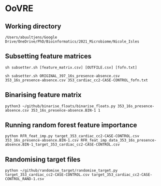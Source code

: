 # OoVRE

## Working directory
    /Users/abuultjens/Google Drive/OneDrive/PhD/Bioinformatics/2021_Microbiome/Nicole_Isles

## Subsetting feature matrices

    sh subsetter.sh [feature_matrix.csv] [OUTFILE.csv] [fofn.txt]
    
    sh subsetter.sh ORIGINAL_397_16s_presence-absence.csv 353_16s_presence-absence.csv 353_cardiac_cc2-CASE-CONTROL_fofn.txt
    
## Binarising feature matrix
    
    python3 ~/github/binarise_floats/binarise_floats.py 353_16s_presence-absence.csv 353_16s_presence-absence.BIN-1 1
    
## Running random forest feature importance    
    
    python RFR_feat_imp.py target_353_cardiac_cc2-CASE-CONTROL.csv 353_16s_presence-absence.BIN-1.csv RFR_feat_imp_data_353_16s_presence-absence.BIN-1_target_353_cardiac_cc2-CASE-CONTROL.csv
    
## Randomising target files

    python ~/github/randomise_target/randomise_target.py target_353_cardiac_cc2-CASE-CONTROL.csv target_353_cardiac_cc2-CASE-CONTROL_RAND-1.csv
    
    
    


















